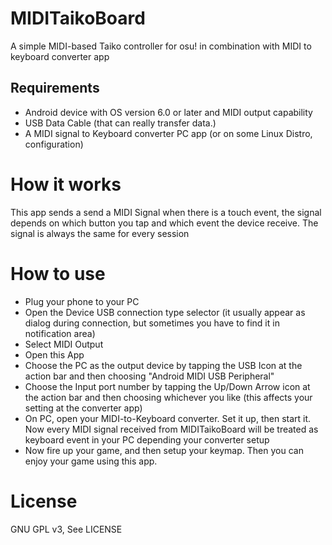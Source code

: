 # MIDITaikoBoard
A simple MIDI-based Taiko controller for osu! in combination with MIDI to keyboard converter app

## Requirements
- Android device with OS version 6.0 or later and MIDI output capability
- USB Data Cable (that can really transfer data.)
- A MIDI signal to Keyboard converter PC app (or on some Linux Distro, configuration)

# How it works
This app sends a send a MIDI Signal when there is a touch event, the signal depends on which 
button you tap and which event the device receive. The signal is always the same for every session

# How to use
- Plug your phone to your PC
- Open the Device USB connection type selector
(it usually appear as dialog during connection, but sometimes you have to find it in notification area)
- Select MIDI Output
- Open this App
- Choose the PC as the output device by tapping the USB Icon at the action bar
and then choosing "Android MIDI USB Peripheral"
- Choose the Input port number by tapping the Up/Down Arrow icon at the action bar
and then choosing whichever you like (this affects your setting at the converter app)
- On PC, open your MIDI-to-Keyboard converter. Set it up, then start it. 
Now every MIDI signal received from MIDITaikoBoard will be treated as keyboard event in your PC depending your converter setup
- Now fire up your game, and then setup your keymap. Then you can enjoy your game using this app.

# License
GNU GPL v3, See LICENSE
